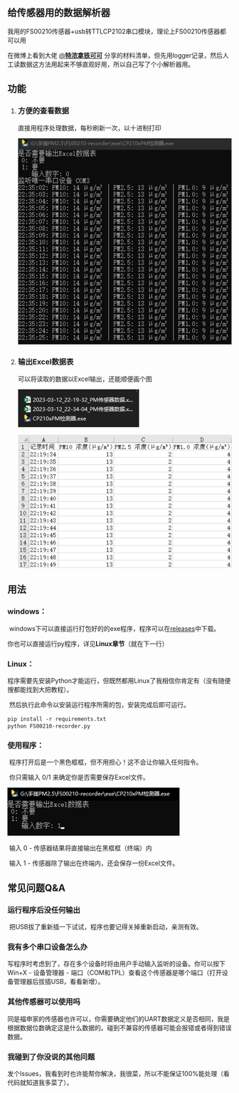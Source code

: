 ## 给传感器用的数据解析器

我用的FS00210传感器+usb转TTLCP2102串口模块，理论上FS00210传感器都可以用

在微博上看到大佬 [@**特浓拿铁可可**](https://weibo.com/u/5249617408) 分享的材料清单，但先用logger记录，然后人工读数据这方法用起来不够直观好用，所以自己写了个小解析器用。

## 功能

1. ### 方便的查看数据

    直接用程序处理数据，每秒刷新一次，以十进制打印

    ![show1](https://github.com/Sinbing/FS00210-recorder/blob/main/png/show1.png)

    

2. ### 输出Excel数据表

    可以将读取的数据以Excel输出，还能顺便画个图

    ![excel1](https://github.com/Sinbing/FS00210-recorder/blob/main/png/excel1.png)

    ![excel2](https://github.com/Sinbing/FS00210-recorder/blob/main/png/excel2.png)

## 用法

### 	windows：

​		windows下可以直接运行打包好的的exe程序，程序可以在[releases](https://github.com/Sinbing/FS00210-recorder/releases/tag/FS00210)中下载。

​		你也可以直接运行py程序，详见**Linux章节**（就在下一行）

### 	Linux：

​		程序需要先安装Python才能运行，但既然都用Linux了我相信你肯定有（没有随便搜都能找到大把教程）。

​		然后执行此命令以安装运行程序所需的包，安装完成后即可运行。

```
pip install -r requirements.txt
python FS00210-recorder.py
```

### 	使用程序：

​		程序打开后是一个黑色框框，但不用担心！这不会让你输入任何指令。

​		你只需输入 0/1 来确定你是否需要保存Excel文件。

![Usage1](https://github.com/Sinbing/FS00210-recorder/blob/main/png/Usage1.png)

​		输入 0 - 传感器结果将直接输出在黑框框（终端）内

​		输入 1 - 传感器除了输出在终端内，还会保存一份Excel文件。

## 常见问题Q&A

### 	运行程序后没任何输出

​		把USB拔了重新插一下试试，程序也要记得关掉重新启动，亲测有效。

### 	我有多个串口设备怎么办

​		写程序时考虑到了，存在多个设备时将由用户手动输入监听的设备。你可以按下Win+X - 设备管理器 - 端口（COM和TPL）查看这个传感器是哪个端口（打开设备管理器后拔插USB，看看新增）。

### 	其他传感器可以使用吗

​		同是福申家的传感器也许可以，你需要确定他们的UART数据定义是否相同，我是根据数据位数确定这是什么数据的。碰到不兼容的传感器可能会报错或者得到错误数据。

### 	我碰到了你没说的其他问题

​		发个Issues，我看到时也许能帮你解决，我很菜，所以不能保证100%能处理（看代码就知道我多菜了）。
